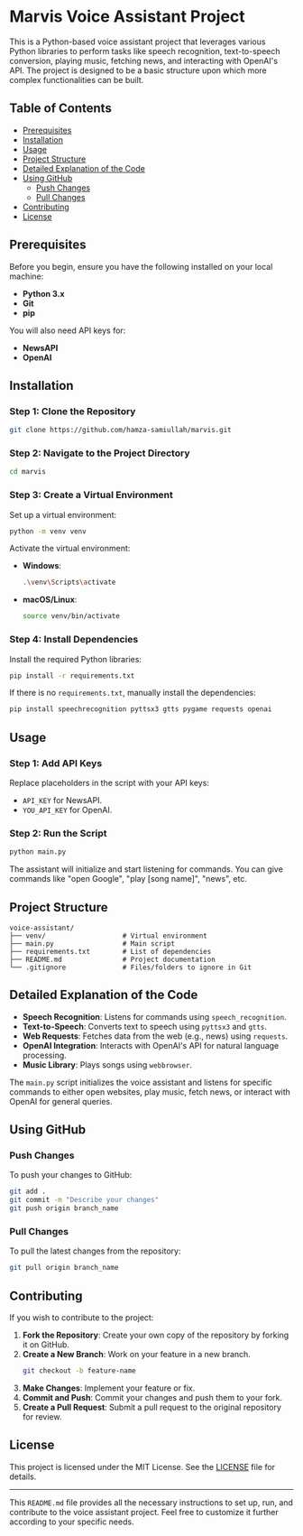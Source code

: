 # Marvis Voice Assistant Project

This is a Python-based voice assistant project that leverages various Python libraries to perform tasks like speech recognition, text-to-speech conversion, playing music, fetching news, and interacting with OpenAI's API. The project is designed to be a basic structure upon which more complex functionalities can be built.

## Table of Contents

- [Prerequisites](#prerequisites)
- [Installation](#installation)
- [Usage](#usage)
- [Project Structure](#project-structure)
- [Detailed Explanation of the Code](#detailed-explanation-of-the-code)
- [Using GitHub](#using-github)
  - [Push Changes](#push-changes)
  - [Pull Changes](#pull-changes)
- [Contributing](#contributing)
- [License](#license)

## Prerequisites

Before you begin, ensure you have the following installed on your local machine:

- **Python 3.x**
- **Git**
- **pip**

You will also need API keys for:

- **NewsAPI**
- **OpenAI**

## Installation

### Step 1: Clone the Repository

```bash
git clone https://github.com/hamza-samiullah/marvis.git
```

### Step 2: Navigate to the Project Directory

```bash
cd marvis
```

### Step 3: Create a Virtual Environment

Set up a virtual environment:

```bash
python -m venv venv
```

Activate the virtual environment:

- **Windows**:
  ```bash
  .\venv\Scripts\activate
  ```

- **macOS/Linux**:
  ```bash
  source venv/bin/activate
  ```

### Step 4: Install Dependencies

Install the required Python libraries:

```bash
pip install -r requirements.txt
```

If there is no `requirements.txt`, manually install the dependencies:

```bash
pip install speechrecognition pyttsx3 gtts pygame requests openai
```

## Usage

### Step 1: Add API Keys

Replace placeholders in the script with your API keys:

- `API_KEY` for NewsAPI.
- `YOU_API_KEY` for OpenAI.

### Step 2: Run the Script

```bash
python main.py
```

The assistant will initialize and start listening for commands. You can give commands like "open Google", "play [song name]", "news", etc.

## Project Structure

```plaintext
voice-assistant/
├── venv/                   # Virtual environment
├── main.py                 # Main script
├── requirements.txt        # List of dependencies
├── README.md               # Project documentation
└── .gitignore              # Files/folders to ignore in Git
```

## Detailed Explanation of the Code

- **Speech Recognition**: Listens for commands using `speech_recognition`.
- **Text-to-Speech**: Converts text to speech using `pyttsx3` and `gtts`.
- **Web Requests**: Fetches data from the web (e.g., news) using `requests`.
- **OpenAI Integration**: Interacts with OpenAI's API for natural language processing.
- **Music Library**: Plays songs using `webbrowser`.

The `main.py` script initializes the voice assistant and listens for specific commands to either open websites, play music, fetch news, or interact with OpenAI for general queries.

## Using GitHub

### Push Changes

To push your changes to GitHub:

```bash
git add .
git commit -m "Describe your changes"
git push origin branch_name
```

### Pull Changes

To pull the latest changes from the repository:

```bash
git pull origin branch_name
```

## Contributing

If you wish to contribute to the project:

1. **Fork the Repository**: Create your own copy of the repository by forking it on GitHub.
2. **Create a New Branch**: Work on your feature in a new branch.
   ```bash
   git checkout -b feature-name
   ```
3. **Make Changes**: Implement your feature or fix.
4. **Commit and Push**: Commit your changes and push them to your fork.
5. **Create a Pull Request**: Submit a pull request to the original repository for review.

## License

This project is licensed under the MIT License. See the [LICENSE](LICENSE) file for details.

---

This `README.md` file provides all the necessary instructions to set up, run, and contribute to the voice assistant project. Feel free to customize it further according to your specific needs.
```
